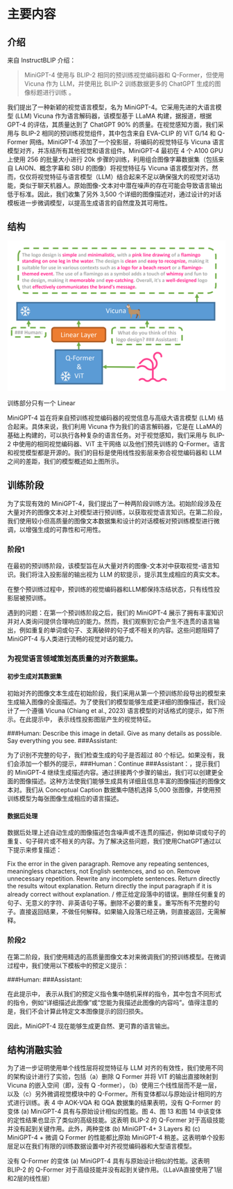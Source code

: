 # 主要内容

## 介绍

来自 InstructBLIP 介绍：

> MiniGPT-4 使用与 BLIP-2 相同的预训练视觉编码器和 Q-Former，但使用 Vicuna 作为 LLM，并使用比 BLIP-2 训练数据更多的 ChatGPT 生成的图像标题进行训练 。

我们提出了一种新颖的视觉语言模型，名为 MiniGPT-4。它采用先进的大语言模型 (LLM) Vicuna 作为语言解码器，该模型基于 LLaMA 构建，据报道，根据 GPT-4 的评估，其质量达到了 ChatGPT 90% 的质量。在视觉感知方面，我们采用与 BLIP-2 相同的预训练视觉组件，其中包含来自 EVA-CLIP 的 ViT G/14 和 Q-Former 网络。MiniGPT-4 添加了一个投影层，将编码的视觉特征与 Vicuna 语言模型对齐，并冻结所有其他视觉和语言组件。MiniGPT-4 最初在 4 个 A100 GPU 上使用 256 的批量大小进行 20k 步骤的训练，利用组合图像字幕数据集（包括来自 LAION、概念字幕和 SBU 的图像）将视觉特征与 Vicuna 语言模型对齐。然而，仅仅将视觉特征与语言模型（LLM）结合起来不足以确保强大的视觉对话功能，类似于聊天机器人。原始图像-文本对中潜在噪声的存在可能会导致语言输出低于标准。因此，我们收集了另外 3,500 个详细的图像描述对，通过设计的对话模板进一步微调模型，以提高生成语言的自然度及其可用性。

## 结构

![MiniGPT-4 architecture](2304.10592%20MINIGPT-4.assets/MiniGPT-4%20architecture.png)

训练部分只有一个 Linear

MiniGPT-4 旨在将来自预训练视觉编码器的视觉信息与高级大语言模型 (LLM) 结合起来。具体来说，我们利用 Vicuna 作为我们的语言解码器，它是在 LLaMA的基础上构建的，可以执行各种复杂的语言任务。对于视觉感知，我们采用与 BLIP-2 中使用的相同视觉编码器、ViT 主干网络 以及他们预先训练的 Q-Former。语言和视觉模型都是开源的。我们的目标是使用线性投影层来弥合视觉编码器和 LLM 之间的差距，我们的模型概述如上图所示。

## 训练阶段

为了实现有效的 MiniGPT-4，我们提出了一种两阶段训练方法。初始阶段涉及在大量对齐的图像文本对上对模型进行预训练，以获取视觉语言知识。在第二阶段，我们使用较小但高质量的图像文本数据集和设计的对话模板对预训练模型进行微调，以增强生成的可靠性和可用性。

### 阶段1

在最初的预训练阶段，该模型旨在从大量对齐的图像-文本对中获取视觉-语言知识。我们将注入投影层的输出视为 LLM 的软提示，提示其生成相应的真实文本。

在整个预训练过程中，预训练的视觉编码器和LLM都保持冻结状态，只有线性投影层被预训练。

遇到的问题：在第一个预训练阶段之后，我们的 MiniGPT-4 展示了拥有丰富知识并对人类询问提供合理响应的能力。然而，我们观察到它会产生不连贯的语言输出，例如重复的单词或句子、支离破碎的句子或不相关的内容。这些问题阻碍了 MiniGPT-4 与人类进行流畅的视觉对话的能力。

### 为视觉语言领域策划高质量的对齐数据集。

#### 初步生成对其数据集

初始对齐的图像文本生成在初始阶段，我们采用从第一个预训练阶段导出的模型来生成输入图像的全面描述。为了使我们的模型能够生成更详细的图像描述，我们设计了一个遵循 Vicuna (Chiang et al., 2023) 语言模型的对话格式的提示，如下所示。在此提示中，<ImageFeature> 表示线性投影图层产生的视觉特征。

\###Human: <Img><ImageFeature></Img>Describe this image in detail. Give as many details as possible. Say everything you see. ###Assistant:

为了识别不完整的句子，我们检查生成的句子是否超过 80 个标记。如果没有，我们会添加一个额外的提示，###Human：Continue ###Assistant：，提示我们的 MiniGPT-4 继续生成描述内容。通过拼接两个步骤的输出，我们可以创建更全面的图像描述。这种方法使我们能够生成具有详细且信息丰富的图像描述的图像文本对。我们从 Conceptual Caption 数据集中随机选择 5,000 张图像，并使用预训练模型为每张图像生成相应的语言描述。

#### 数据后处理

数据后处理上述自动生成的图像描述包含噪声或不连贯的描述，例如单词或句子的重复、句子碎片或不相关的内容。为了解决这些问题，我们使用ChatGPT通过以下提示来修复描述：

Fix the error in the given paragraph. Remove any repeating sentences, meaningless characters, not English sentences, and so on. Remove unnecessary repetition. Rewrite any incomplete sentences. Return directly the results witout explanation. Return directly the input paragraph if it is already correct without explanation. / 修正给定段落中的错误。删除任何重复的句子、无意义的字符、非英语句子等。删除不必要的重复。重写所有不完整的句子。直接返回结果，不做任何解释。如果输入段落已经正确，则直接返回，无需解释。

### 阶段2

在第二阶段，我们使用精选的高质量图像文本对来微调我们的预训练模型。在微调过程中，我们使用以下模板中的预定义提示：

###Human: <Img><ImageFeature></Img><Instruction>###Assistant:

在此提示中，<Instruction> 表示从我们的预定义指令集中随机采样的指令，其中包含不同形式的指令，例如“详细描述此图像”或“您能为我描述此图像的内容吗”。值得注意的是，我们不会计算此特定文本图像提示的回归损失。

因此，MiniGPT-4 现在能够生成更自然、更可靠的语言输出。

## 结构消融实验

为了进一步证明使用单个线性层将视觉特征与 LLM 对齐的有效性，我们使用不同的架构设计进行了实验，包括（a）删除 Q Former 并将 VIT 的输出直接映射到 Vicuna 的嵌入空间（即，没有 Q -former），（b）使用三个线性层而不是一层，以及（c）另外微调视觉模块中的 Q-Former。所有变体都以与原始设计相同的方式进行训练。表 4 中 AOK-VQA 和 GQA 数据集的结果表明，没有 Q-Former 的变体 (a) MiniGPT-4 具有与原始设计相似的性能。图 4、图 13 和图 14 中该变体的定性结果也显示了类似的高级技能。这表明 BLIP-2 的 Q-Former 对于高级技能并没有起到关键作用。此外，两种变体 (b) MiniGPT-4+ 3 Layers 和 (c) MiniGPT-4 + 微调 Q Former 的性能都比原始 MiniGPT-4 稍差。这表明单个投影层足以在我们有限的训练数据设置中对齐视觉编码器和大型语言模型。

没有 Q-Former 的变体 (a) MiniGPT-4 具有与原始设计相似的性能。这表明 BLIP-2 的 Q-Former 对于高级技能并没有起到关键作用。（LLaVA直接使用了1层和2层的线性层）
